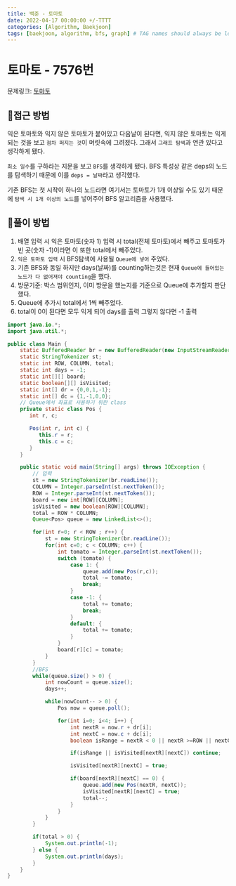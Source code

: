 ```yaml
---
title: 백준 - 토마토
date: 2022-04-17 00:00:00 +/-TTTT
categories: [Algorithm, Baekjoon]
tags: [baekjoon, algorithm, bfs, graph] # TAG names should always be lowercase
---
```


# 토마토 - 7576번

문제링크: [토마토](https://www.acmicpc.net/problem/7576)

## 🤔접근 방법

익은 토마토와 익지 않은 토마토가 붙어있고 다음날이 된다면, 익지 않은 토마토는 익게 되는 것을 보고 `점차 퍼지는 것`이 머릿속에 그려졌다. 그래서 `그래프 탐색`과 연관 있다고 생각하게 됐다.

`최소 일수`를 구하라는 지문을 보고 `BFS`를 생각하게 됐다. BFS 특성상 같은 deps의 노드를 탐색하기 때문에 이를 `deps = 날짜`라고 생각했다.

기존 BFS는 첫 시작이 하나의 노드라면 여기서는 토마토가 1개 이상일 수도 있기 때문에 `탐색 시 1개 이상의 노드`를 넣어주어 BFS 알고리즘을 사용했다.

## 🤗풀이 방법

1. 배열 입력 시 익은 토마토(숫자 1) 입력 시 total(전체 토마토)에서 빼주고 토마토가 빈 곳(숫자 -1)이라면 이 또한 total에서 빼주었다.
2. `익은 토마토 입력` 시 BFS탐색에 사용될 `Queue에 넣어` 주었다.
3. 기존 BFS와 동일 하지만 days(날짜)를 counting하는것은 현재 `Queue에 들어있는 노드가 다 없어져야 counting`을 했다.
4. 방문기준: 박스 범위인지, 이미 방문을 했는지를 기준으로 Queue에 추가할지 판단했다.
5. Queue에 추가시 total에서 1씩 빼주었다.
6. total이 0이 된다면 모두 익게 되어 days를 출력 그렇지 않다면 -1 출력

```java
import java.io.*;
import java.util.*;

public class Main {
	static BufferedReader br = new BufferedReader(new InputStreamReader(System.in));
	static StringTokenizer st;
	static int ROW, COLUMN, total;
	static int days = -1;
	static int[][] board;
	static boolean[][] isVisited;
	static int[] dr = {0,0,1,-1};
	static int[] dc = {1,-1,0,0};
	// Queue에서 좌표로 사용하기 위한 class
	private static class Pos {
	   int r, c;

	   Pos(int r, int c) {
	      this.r = r;
	      this.c = c;
	   }
	}

	public static void main(String[] args) throws IOException {
		// 입력
		st = new StringTokenizer(br.readLine());
		COLUMN = Integer.parseInt(st.nextToken());
		ROW = Integer.parseInt(st.nextToken());
		board = new int[ROW][COLUMN];
		isVisited = new boolean[ROW][COLUMN];
		total = ROW * COLUMN;
		Queue<Pos> queue = new LinkedList<>();

		for(int r=0; r < ROW ; r++) {
			st = new StringTokenizer(br.readLine());
			for(int c=0; c < COLUMN; c++) {
				int tomato = Integer.parseInt(st.nextToken());
				switch (tomato) {
					case 1: {
						queue.add(new Pos(r,c));
						total -= tomato;
						break;
					}
					case -1: {
						total += tomato;
						break;
					}
					default: {
						total += tomato;
					}
				}
				board[r][c] = tomato;
			}
		}
		//BFS
		while(queue.size() > 0) {
			int nowCount = queue.size();
			days++;

			while(nowCount-- > 0) {
				Pos now = queue.poll();

				for(int i=0; i<4; i++) {
					int nextR = now.r + dr[i];
					int nextC = now.c + dc[i];
					boolean isRange = nextR < 0 || nextR >=ROW || nextC < 0 || nextC >= COLUMN;

					if(isRange || isVisited[nextR][nextC]) continue;

					isVisited[nextR][nextC] = true;

					if(board[nextR][nextC] == 0) {
						queue.add(new Pos(nextR, nextC));
						isVisited[nextR][nextC] = true;
						total--;
					}
				}
			}
		}

		if(total > 0) {
			System.out.println(-1);
		} else {
			System.out.println(days);
		}
	}
}
```
